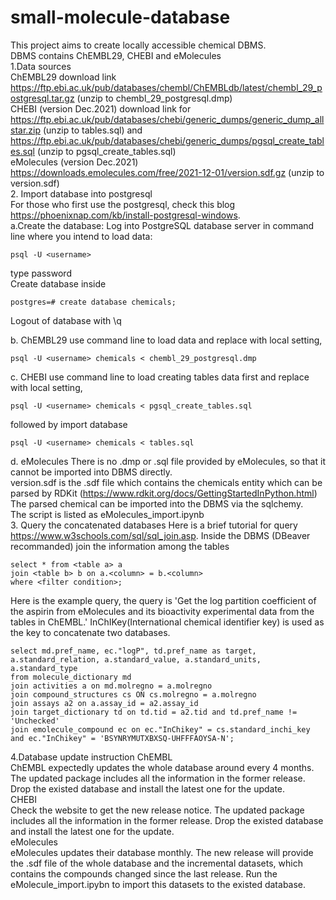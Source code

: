 # small-molecule-database
This project aims to create locally accessible chemical DBMS.  
DBMS contains ChEMBL29, CHEBI and eMolecules  
1.Data sources  
ChEMBL29 download link https://ftp.ebi.ac.uk/pub/databases/chembl/ChEMBLdb/latest/chembl_29_postgresql.tar.gz (unzip to chembl_29_postgresql.dmp)  
CHEBI (version Dec.2021) download link for https://ftp.ebi.ac.uk/pub/databases/chebi/generic_dumps/generic_dump_allstar.zip (unzip to tables.sql) and https://ftp.ebi.ac.uk/pub/databases/chebi/generic_dumps/pgsql_create_tables.sql (unzip to pgsql_create_tables.sql)  
eMolecules (version Dec.2021) https://downloads.emolecules.com/free/2021-12-01/version.sdf.gz (unzip to version.sdf)  
2. Import database into postgresql  
For those who first use the postgresql, check this blog https://phoenixnap.com/kb/install-postgresql-windows.  
a.Create the database: 
Log into PostgreSQL database server in command line where you intend to load data:
```
psql -U <username>
```
type password  
Create database inside
```
postgres=# create database chemicals;
```
Logout of database with \q  

b. ChEMBL29 
use command line to load data and replace <username> with local setting,
```
psql -U <username> chemicals < chembl_29_postgresql.dmp
```
c. CHEBI
use command line to load creating tables data first and replace <username> with local setting,
```
psql -U <username> chemicals < pgsql_create_tables.sql
```
followed by import database
```
psql -U <username> chemicals < tables.sql
```
d. eMolecules
There is no .dmp or .sql file provided by eMolecules, so that it cannot be imported into DBMS directly.   
version.sdf is the .sdf file which contains the chemicals entity which can be parsed by RDKit (https://www.rdkit.org/docs/GettingStartedInPython.html)  
The parsed chemical can be imported into the DBMS via the sqlchemy.  
The script is listed as eMolecules_import.ipynb  
3. Query the concatenated databases
Here is a brief tutorial for query https://www.w3schools.com/sql/sql_join.asp. Inside the DBMS (DBeaver recommanded) join the information among the tables
```
select * from <table a> a
join <table b> b on a.<column> = b.<column>
where <filter condition>;
```
Here is the example query, the query is 'Get the log partition coefficient of the aspirin from eMolecules and its bioactivity experimental data from the tables in ChEMBL.' InChIKey(International chemical identifier key) is used as the key to concatenate two databases.
```
select md.pref_name, ec."logP", td.pref_name as target, a.standard_relation, a.standard_value, a.standard_units, a.standard_type 
from molecule_dictionary md
join activities a on md.molregno = a.molregno
join compound_structures cs ON cs.molregno = a.molregno 
join assays a2 on a.assay_id = a2.assay_id
join target_dictionary td on td.tid = a2.tid and td.pref_name != 'Unchecked'
join emolecule_compound ec on ec."InChikey" = cs.standard_inchi_key and ec."InChikey" = 'BSYNRYMUTXBXSQ-UHFFFAOYSA-N';
``` 
4.Database update instruction
ChEMBL  
ChEMBL expectedly updates the whole database around every 4 months. The updated package includes all the information in the former release. Drop the existed database and install the latest one for the update.  
CHEBI    
Check the website to get the new release notice. The updated package includes all the information in the former release. Drop the existed database and install the latest one for the update.  
eMolecules  
eMolecules updates their database monthly. The new release will provide the .sdf file of the whole database and the incremental datasets, which contains the compounds changed since the last release. Run the eMolecule_import.ipybn to import this datasets to the existed database.

